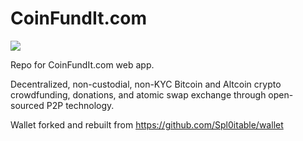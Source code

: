 # CoinFundIt.com

<img src="https://coinfundit.com/images/CFI-featured.png">

Repo for CoinFundIt.com web app.

Decentralized, non-custodial, non-KYC Bitcoin and Altcoin crypto crowdfunding, donations, and atomic swap exchange through open-sourced P2P technology.

Wallet forked and rebuilt from https://github.com/Spl0itable/wallet
